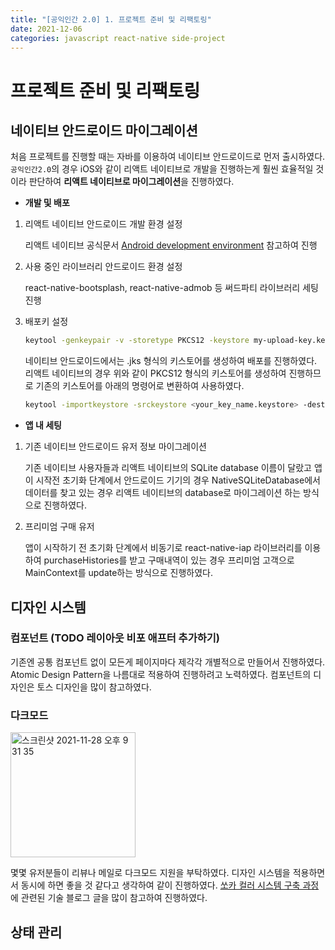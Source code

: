 ```yaml
---
title: "[공익인간 2.0] 1. 프로젝트 준비 및 리팩토링"
date: 2021-12-06
categories: javascript react-native side-project
---
```


# 프로젝트 준비 및 리팩토링

## 네이티브 안드로이드 마이그레이션

처음 프로젝트를 진행할 때는 자바를 이용하여 네이티브 안드로이드로 먼저 출시하였다. `공익인간2.0`의 경우 iOS와 같이 리액트 네이티브로 개발을 진행하는게 훨씬 효율적일 것이라 판단하여 **리액트 네이티브로 마이그레이션**을 진행하였다.

- **개발 및 배포**

1. 리액트 네이티브 안드로이드 개발 환경 설정

   리액트 네이티브 공식문서 [Android development environment](https://reactnative.dev/docs/environment-setup) 참고하여 진행

2. 사용 중인 라이브러리 안드로이드 환경 설정

   react-native-bootsplash, react-native-admob 등 써드파티 라이브러리 세팅 진행

3. 배포키 설정

   ```bash
   keytool -genkeypair -v -storetype PKCS12 -keystore my-upload-key.keystore -alias my-key-alias -keyalg RSA -keysize 2048 -validity 10000
   ```

   네이티브 안드로이드에서는 .jks 형식의 키스토어를 생성하여 배포를 진행하였다. 리액트 네이티브의 경우 위와 같이 PKCS12 형식의 키스토어를 생성하여 진행하므로 기존의 키스토어를 아래의 명령어로 변환하여 사용하였다.

   ```bash
   keytool -importkeystore -srckeystore <your_key_name.keystore> -destkeystore <your_key_name.keystore> -deststoretype pkcs12
   ```

- **앱 내 세팅**

1. 기존 네이티브 안드로이드 유저 정보 마이그레이션

   기존 네이티브 사용자들과 리액트 네이티브의 SQLite database 이름이 달랐고 앱이 시작전 초기화 단계에서 안드로이드 기기의 경우 NativeSQLiteDatabase에서 데이터를 찾고 있는 경우 리액트 네이티브의 database로 마이그레이션 하는 방식으로 진행하였다.

2. 프리미엄 구매 유저

   앱이 시작하기 전 초기화 단계에서 비동기로 react-native-iap 라이브러리를 이용하여 purchaseHistories를 받고 구매내역이 있는 경우 프리미엄 고객으로 MainContext를 update하는 방식으로 진행하였다.

## 디자인 시스템

### 컴포넌트 (TODO 레이아웃 비포 애프터 추가하기)

기존엔 공통 컴포넌트 없이 모든게 페이지마다 제각각 개별적으로 만들어서 진행하였다. Atomic Design Pattern을 나름대로 적용하여 진행하려고 노력하였다. 컴포넌트의 디자인은 토스 디자인을 많이 참고하였다.

### 다크모드

<img width="200" alt="스크린샷 2021-11-28 오후 9 31 35" src="https://user-images.githubusercontent.com/53747019/144871539-0b847581-f21e-4be1-aceb-a16d04848ff1.png">

몇몇 유저분들이 리뷰나 메일로 다크모드 지원을 부탁하였다. 디자인 시스템을 적용하면서 동시에 하면 좋을 것 같다고 생각하여 같이 진행하였다. [쏘카 컬러 시스템 구축 과정](https://tech.socarcorp.kr/design/2020/07/22/dark-mode-02.html)에 관련된 기술 블로그 글을 많이 참고하여 진행하였다.

## 상태 관리
